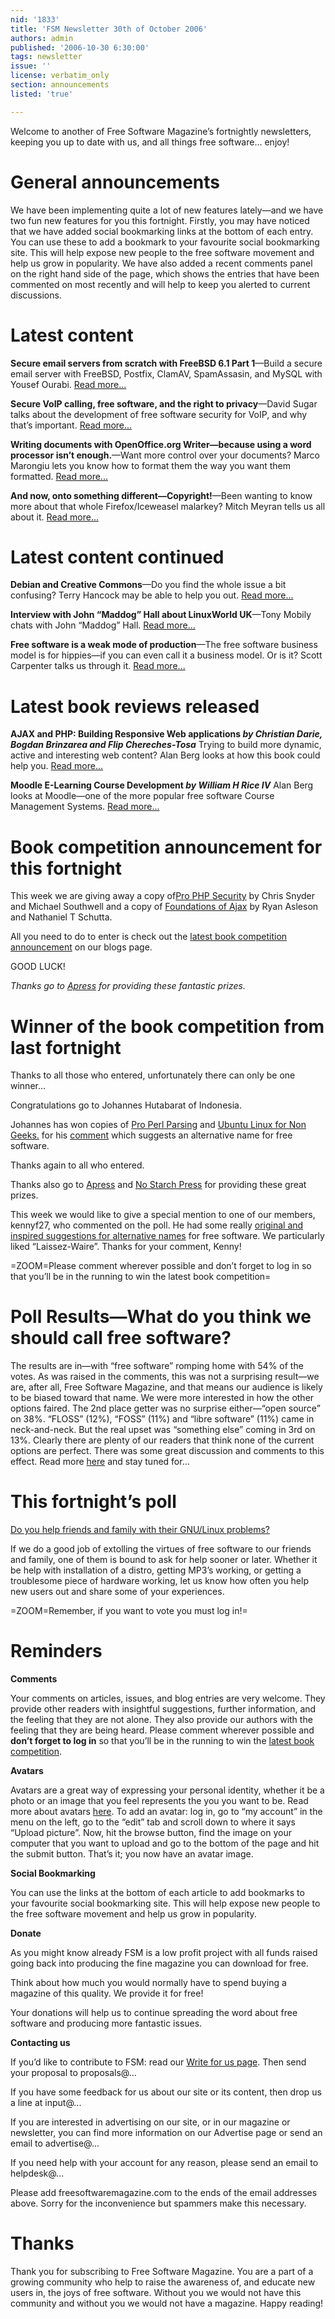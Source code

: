 ```yaml
---
nid: '1833'
title: 'FSM Newsletter 30th of October 2006'
authors: admin
published: '2006-10-30 6:30:00'
tags: newsletter
issue: ''
license: verbatim_only
section: announcements
listed: 'true'

---
```

Welcome to another of Free Software Magazine’s fortnightly newsletters, keeping you up to date with us, and all things free software... enjoy!


# General announcements

We have been implementing quite a lot of new features lately—and we have two fun new features for you this fortnight. Firstly, you may have noticed that we have added social bookmarking links at the bottom of each entry. You can use these to add a bookmark to your favourite social bookmarking site. This will help expose new people to the free software movement and help us grow in popularity. We have also added a recent comments panel on the right hand side of the page, which shows the entries that have been commented on most recently and will help to keep you alerted to current discussions.


# Latest content

**Secure email servers from scratch with FreeBSD 6.1 Part 1**—Build a secure email server with FreeBSD, Postfix, ClamAV, SpamAssasin, and MySQL with Yousef Ourabi. [Read more...](http://www.freesoftwaremagazine.com/articles/secure_email_server_bsd_part_1)

**Secure VoIP calling, free software, and the right to privacy**—David Sugar talks about the development of free software security for VoIP, and why that’s important. [Read more...](http://www.freesoftwaremagazine.com/blogs/secure_voip_calling_free_software_right_to_privacy)

**Writing documents with OpenOffice.org Writer—because using a word processor isn’t enough.**—Want more control over your documents? Marco Marongiu lets you know how to format them the way you want them formatted. [Read more...](http://www.freesoftwaremagazine.com/articles/openoffice_writer_intro)

**And now, onto something different—Copyright!**—Been wanting to know more about that whole Firefox/Iceweasel malarkey? Mitch Meyran tells us all about it. [Read more...](http://www.freesoftwaremagazine.com/blogs/debian_firefox_iceweasel_and_copyrights)


# Latest content continued

**Debian and Creative Commons**—Do you find the whole issue a bit confusing? Terry Hancock may be able to help you out. [Read more...](http://www.freesoftwaremagazine.com/blogs/debian_and_the_creative_commons)

**Interview with John “Maddog” Hall about LinuxWorld UK**—Tony Mobily chats with John “Maddog” Hall. [Read more...](http://www.freesoftwaremagazine.com/articles/interview_jon_maddog_hall_linuxworld_2006)

**Free software is a weak mode of production**—The free software business model is for hippies—if you can even call it a business model. Or is it? Scott Carpenter talks us through it. [Read more...](http://www.freesoftwaremagazine.com/articles/free_software_is_a_weak_mode_of_production)


# Latest book reviews released

**AJAX and PHP: Building Responsive Web applications _by Christian Darie, Bogdan Brinzarea and Flip Chereches-Tosa_** Trying to build more dynamic, active and interesting web content? Alan Berg looks at how this book could help you. [Read more...](http://www.freesoftwaremagazine.com/articles/book_review_ajax_and_php_building_web_applications)

**Moodle E-Learning Course Development _by William H Rice IV_** Alan Berg looks at Moodle—one of the more popular free software Course Management Systems. [Read more...](http://www.freesoftwaremagazine.com/articles/book_review_moodle_e-learning_course_development)


# Book competition announcement for this fortnight

This week we are giving away a copy of[Pro PHP Security](http://www.freesoftwaremagazine.com/articles/book_review_pro_php_security) by Chris Snyder and Michael Southwell and a copy of [Foundations of Ajax](http://www.freesoftwaremagazine.com/articles/book_review_foundations_ajax) by Ryan Asleson and Nathaniel T Schutta.

All you need to do to enter is check out the [latest book competition announcement](http://www.freesoftwaremagazine.com/blog/1) on our blogs page.

GOOD LUCK!

_Thanks go to _[Apress](http://www.apress.com/)_ for providing these fantastic prizes._


# Winner of the book competition from last fortnight

Thanks to all those who entered, unfortunately there can only be one winner...

Congratulations go to Johannes Hutabarat of Indonesia.

Johannes has won copies of [Pro Perl Parsing](http://www.freesoftwaremagazine.com/articles/book_review_pro_perl_parsing) and [Ubuntu Linux for Non Geeks.](http://www.freesoftwaremagazine.com/articles/book_review_ubuntu_linux_non_geeks) for his [comment](http://www.freesoftwaremagazine.com/node/1798#comment-21889) which suggests an alternative name for free software.

Thanks again to all who entered.

Thanks also go to [Apress](http://www.apress.com/) and [No Starch Press](http://www.nostarch.com/) for providing these great prizes.

This week we would like to give a special mention to one of our members, kennyf27, who [](http://www.freesoftwaremagazine.com/node/1798#comment-21008)commented on the poll. He had some really [original and inspired suggestions for alternative names](http://www.freesoftwaremagazine.com/node/1798#comment-21008) for free software. We particularly liked “Laissez-Waire”. Thanks for your comment, Kenny!


=ZOOM=Please comment wherever possible and don’t forget to log in so that you’ll be in the running to win the latest book competition=


# Poll Results—What do you think we should call free software?

The results are in—with “free software” romping home with 54% of the votes. As was raised in the comments, this was not a surprising result—we are, after all, Free Software Magazine, and that means our audience is likely to be biased toward that name. We were more interested in how the other options faired. The 2nd place getter was no surprise either—“open source” on 38%. “FLOSS” (12%), “FOSS” (11%) and “libre software” (11%) came in neck-and-neck. But the real upset was “something else” coming in 3rd on 13%. Clearly there are plenty of our readers that think none of the current options are perfect. There was some great discussion and comments to this effect. Read more [here](http://www.freesoftwaremagazine.com/node/1798#comment) and stay tuned for... 


# This fortnight’s poll

[Do you help friends and family with their GNU/Linux problems?](http://www.freesoftwaremagazine.com/node/1834)

If we do a good job of extolling the virtues of free software to our friends and family, one of them is bound to ask for help sooner or later. Whether it be help with installation of a distro, getting MP3’s working, or getting a troublesome piece of hardware working, let us know how often you help new users out and share some of your experiences.


=ZOOM=Remember, if you want to vote you must log in!=


# Reminders

**Comments**

Your comments on articles, issues, and blog entries are very welcome. They provide other readers with insightful suggestions, further information, and the feeling that they are not alone. They also provide our authors with the feeling that they are being heard. Please comment wherever possible and **don’t forget to log in** so that you’ll be in the running to win the [latest book competition](http://www.freesoftwaremagazine.com/blog/1).

**Avatars**

Avatars are a great way of expressing your personal identity, whether it be a photo or an image that you feel represents the you you want to be. Read more about avatars [here](http://www.freesoftwaremagazine.com/node/1713). To add an avatar: log in, go to “my account” in the menu on the left, go to the “edit” tab and scroll down to where it says “Upload picture”. Now, hit the browse button, find the image on your computer that you want to upload and go to the bottom of the page and hit the submit button. That’s it; you now have an avatar image.

**Social Bookmarking**

You can use the links at the bottom of each article to add bookmarks to your favourite social bookmarking site. This will help expose new people to the free software movement and help us grow in popularity.

**Donate**

As you might know already FSM is a low profit project with all funds raised going back into producing the fine magazine you can download for free.

Think about how much you would normally have to spend buying a magazine of this quality. We provide it for free!

Your donations will help us to continue spreading the word about free software and producing more fantastic issues.

**Contacting us**

If you’d like to contribute to FSM: read our [Write for us page](http://www.freesoftwaremagazine.com/write_for_us). Then send your proposal to proposals@...

If you have some feedback for us about our site or its content, then drop us a line at input@...

If you are interested in advertising on our site, or in our magazine or newsletter, you can find more information on our Advertise page or send an email to advertise@...

If you need help with your account for any reason, please send an email to helpdesk@...

Please add freesoftwaremagazine.com to the ends of the email addresses above. Sorry for the inconvenience but spammers make this necessary.


# Thanks

Thank you for subscribing to Free Software Magazine. You are a part of a growing community who help to raise the awareness of, and educate new users in, the joys of free software. Without you we would not have this community and without you we would not have a magazine. Happy reading!

